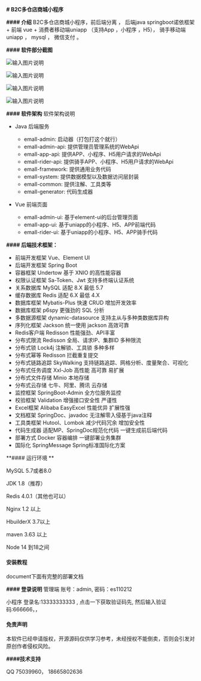  **# B2C多仓店商城小程序** 

 **#### 介绍** 
B2C多仓店商城小程序，前后端分离 ，
后端java springboot诺依框架 +  前端 vue +  消费者移动端uniapp （支持App ，小程序 ，H5），
骑手移动端uniapp ， 
mysql  ，
微信支付 。

 **#### 软件部分截图** 

![输入图片说明](doc/image/admin/%E7%AE%A1%E7%90%86%E7%AB%AF%E6%88%AA%E5%9B%BE-%E5%89%8D%E7%BD%AE%E4%BB%93.png)

![输入图片说明](doc/image/mobile/emall%E9%A6%96%E9%A1%B5.png)

![输入图片说明](doc/image/mobile/emal-%E6%88%91%E7%9A%84.png)

![输入图片说明](doc/image/rider/%E9%AA%91%E6%89%8B.png)

 **#### 软件架构** 
软件架构说明
- Java 后端服务
    - emall-admin: 启动器（打包打这个就行）
    - emall-admin-api: 提供管理员管理系统的WebApi
    - emall-app-api: 提供APP、小程序、H5用户请求的WebApi
    - emall-rider-api: 提供骑手APP、小程序、H5用户请求的WebApi
    - emall-framework: 提供通用业务代码
    - emall-system: 提供数据模型以及数据访问层封装
    - emall-common: 提供注解、工具类等
    - emall-generator: 代码生成器
    
- Vue 前端页面
    - emall-admin-ui: 基于element-ui的后台管理页面
    - emall-app-ui: 基于uniapp的小程序、H5、APP前端代码
    - emall-rider-ui: 基于uniapp的小程序、H5、APP骑手代码

 **#### 后端技术框架：** 

* 前端开发框架 Vue、Element UI
* 后端开发框架 Spring Boot
* 容器框架 Undertow 基于 XNIO 的高性能容器
* 权限认证框架 Sa-Token、Jwt 支持多终端认证系统
* 关系数据库 MySQL 适配 8.X 最低 5.7
* 缓存数据库 Redis 适配 6.X 最低 4.X
* 数据库框架 Mybatis-Plus 快速 CRUD 增加开发效率
* 数据库框架 p6spy 更强劲的 SQL 分析
* 多数据源框架 dynamic-datasource 支持主从与多种类数据库异构
* 序列化框架 Jackson 统一使用 jackson 高效可靠
* Redis客户端 Redisson 性能强劲、API丰富
* 分布式限流 Redisson 全局、请求IP、集群ID 多种限流
* 分布式锁 Lock4j 注解锁、工具锁 多种多样
* 分布式幂等 Redisson 拦截重复提交
* 分布式链路追踪 SkyWalking 支持链路追踪、网格分析、度量聚合、可视化
* 分布式任务调度 Xxl-Job 高性能 高可靠 易扩展
* 分布式文件存储 Minio 本地存储
* 分布式云存储 七牛、阿里、腾讯 云存储
* 监控框架 SpringBoot-Admin 全方位服务监控
* 校验框架 Validation 增强接口安全性 严谨性
* Excel框架 Alibaba EasyExcel 性能优异 扩展性强
* 文档框架 SpringDoc、javadoc 无注解零入侵基于java注释
* 工具类框架 Hutool、Lombok 减少代码冗余 增加安全性
* 代码生成器 适配MP、SpringDoc规范化代码 一键生成前后端代码
* 部署方式 Docker 容器编排 一键部署业务集群
* 国际化 SpringMessage Spring标准国际化方案


 **#### 运行环境 ** 

MySQL	5.7或者8.0

JDK	1.8（推荐）

Redis	4.0.1（其他也可以）

Nginx	1.2 以上 

HbuilderX 3.7以上

maven   3.63 以上

Node    14 到18之间

#### 安装教程

document下面有完整的部署文档


 **#### 登录说明** 
管理端
账号：admin,  密码：es110212

小程序 登录名:13333333333 ,
点击一下获取验证码先,
然后输入验证码:666666，，


#### 免责声明

本软件已经申请版权，开源源码仅供学习参考，未经授权不能倒卖，否则会引发对原创作者侵权风险。

 **####技术支持** 

QQ 75039960，
18665802636 


